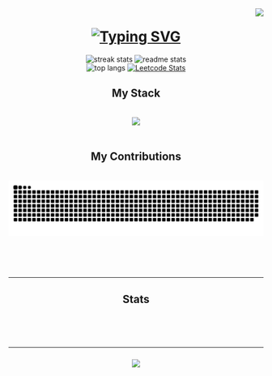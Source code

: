 <img align="right" src="https://visitor-badge.laobi.icu/badge?page_id=addy2354.visitor-badge&left_color=red&right_color=green&left_text=Hello%20Visitors" />

<h1 align="center">
  <a href="https://git.io/typing-svg"><img src="https://readme-typing-svg.demolab.com?font=Righteous&pause=1000&color=507FF7&center=true&vCenter=true&random=false&width=435&lines=Hi+there%2C+I'm+Adeel!+%F0%9F%91%8B;I+work+on+websites+and+web+apps!" alt="Typing SVG" /></a>
</h1>

<div align="center">
  <img width=390 height=160 src="https://streak-stats.demolab.com?user=adeel-015&theme=transparent" alt="streak stats" />
  <img width=390 height=160 src="https://github-readme-stats.vercel.app/api?username=adeel-015&theme=transparent&show_icons=true&rank_icon=github" alt="readme stats" />
  <br/>
  <img width=290 height=400 src="https://github-readme-stats.vercel.app/api/top-langs/?username=adeel-015&layout=donut-vertical&theme=transparent" alt="top langs" />
  <a href="https://leetcode.com/adeel-015">
    <img width=490 height=390 src="https://leetcard.jacoblin.cool/adeel-015?theme=dark&font=ABeeZee&ext=contest" alt="Leetcode Stats">
  </a>
</div>

<h2 align="center"> My Stack </h2>
<br/>
<div align="center">
  <a href="https://skillicons.dev">
    <img src="https://skillicons.dev/icons?i=html,css,bootstrap,js,ts,cpp,postman,latex,materialui,firebase,react,bun,py,vscode,github,netlify,mysql,nodejs,express,java,replit&perline=7" />
  </a>
</div>

<br/>

<div align="center">
  <h2> My Contributions </h2>
  <br>
  <img alt="snake eating my contributions" src="https://raw.githubusercontent.com/adeel-015/adeel-015/output/snake.svg" />

  <br/><br/><br/>
</div>

<hr/>

<h2 align="center"> Stats </h2>
<be>

<br/><br/>
<br/>

<hr/>

<h3 align="center">
  <img src="https://readme-typing-svg.demolab.com/?font=Righteous&size=25&center=true&width=500&height=70&duration=4000&lines=Thanks+for+visiting!%20👋;Shoot+me+a+message+on+LinkedIn!;I'm+always+down+to+learn+new+things!+:)">
</h3>

<br/>
  
